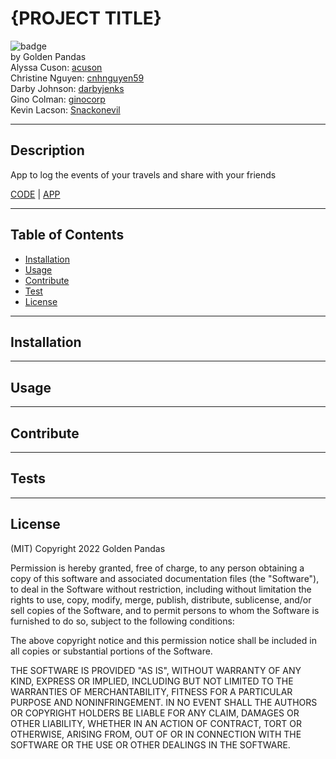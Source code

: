 # {PROJECT TITLE}

![badge](https://img.shields.io/badge/license-MIT-blue)  
by Golden Pandas  
Alyssa Cuson: [acuson](https://github.com/acuson)  
Christine Nguyen: [cnhnguyen59](https://github.com/cnhnguyen59)  
Darby Johnson: [darbyjenks](https://github.com/darbyjenks)  
Gino Colman: [ginocorp](https://github.com/ginocorp)  
Kevin Lacson: [Snackonevil](https://github.com/Snackonevil)

---

## Description

App to log the events of your travels and share with your friends

[CODE](https://github.com/Snackonevil/tripiter) | [APP]()

---

## Table of Contents

-   [Installation](#installation)
-   [Usage](#usage)
-   [Contribute](#contribute)
-   [Test](#tests)
-   [License](#license)

---

## Installation

---

## Usage

---

## Contribute

---

## Tests

---

## License

(MIT)
Copyright 2022 Golden Pandas

Permission is hereby granted, free of charge, to any person obtaining a copy of this software and associated documentation files (the "Software"), to deal in the Software without restriction, including without limitation the rights to use, copy, modify, merge, publish, distribute, sublicense, and/or sell copies of the Software, and to permit persons to whom the Software is furnished to do so, subject to the following conditions:

The above copyright notice and this permission notice shall be included in all copies or substantial portions of the Software.

THE SOFTWARE IS PROVIDED "AS IS", WITHOUT WARRANTY OF ANY KIND, EXPRESS OR IMPLIED, INCLUDING BUT NOT LIMITED TO THE WARRANTIES OF MERCHANTABILITY, FITNESS FOR A PARTICULAR PURPOSE AND NONINFRINGEMENT. IN NO EVENT SHALL THE AUTHORS OR COPYRIGHT HOLDERS BE LIABLE FOR ANY CLAIM, DAMAGES OR OTHER LIABILITY, WHETHER IN AN ACTION OF CONTRACT, TORT OR OTHERWISE, ARISING FROM, OUT OF OR IN CONNECTION WITH THE SOFTWARE OR THE USE OR OTHER DEALINGS IN THE SOFTWARE.
